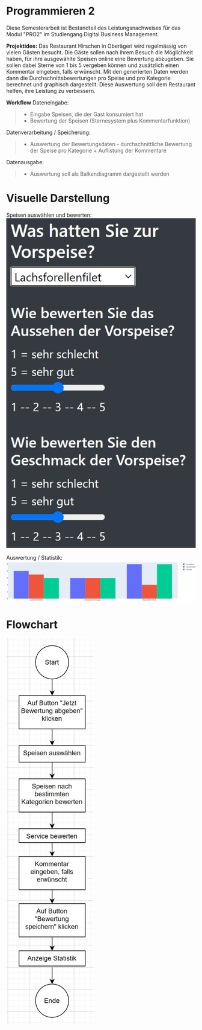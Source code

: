 # Programmieren 2

Diese Semesterarbeit ist Bestandteil des Leistungsnachweises für das Modul "PRO2" im Studiengang Digital Business Management. 

**Projektidee:**
Das Restaurant Hirschen in Oberägeri wird regelmässig von vielen Gästen besucht. Die Gäste sollen nach ihrem Besuch die Möglichkeit haben, für ihre ausgewählte Speisen online eine Bewertung abzugeben. Sie sollen dabei Sterne von 1 bis 5 vergeben können und zusätzlich einen Kommentar eingeben, falls erwünscht. Mit den generierten Daten werden dann die Durchschnittsbewertungen pro Speise und pro Kategorie berechnet und graphisch dargestellt. Diese Auswertung soll dem Restaurant helfen, ihre Leistung zu verbessern.

**Workflow**
Dateneingabe: 
> * Eingabe Speisen, die der Gast konsumiert hat
> * Bewertung der Speisen (Sternesystem plus Kommentarfunktion)
	
Datenverarbeitung / Speicherung:
> * Auswertung der Bewertungsdaten - durchschnittliche Bewertung der Speise pro Kategorie + Auflistung der Kommentare
	
Datenausgabe:
> * Auswertung soll als Balkendiagramm dargestellt werden


# Visuelle Darstellung
Speisen auswählen und bewerten:
![Bild1](https://github.com/akademikerin/PROG2/blob/master/App_Bewertung/images/Bild1.JPG)

Auswertung / Statistik:
![Bild2](https://github.com/akademikerin/PROG2/blob/master/App_Bewertung/images/Bild2.JPG)


# Flowchart
![Flowchart](https://github.com/akademikerin/PROG2/blob/master/App_Bewertung/images/Flowchart.JPG)
